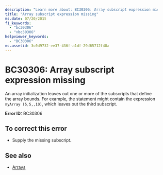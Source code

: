 ```yaml
---
description: "Learn more about: BC30306: Array subscript expression missing"
title: "Array subscript expression missing"
ms.date: 07/20/2015
f1_keywords:
  - "bc30306"
  - "vbc30306"
helpviewer_keywords:
  - "BC30306"
ms.assetid: 3c0d9732-ee37-436f-a1df-29d65712f48a
---
```

# BC30306: Array subscript expression missing

An array initialization leaves out one or more of the subscripts that define the array bounds. For example, the statement might contain the expression `myArray (5,5,,10)`, which leaves out the third subscript.

 **Error ID:** BC30306

## To correct this error

- Supply the missing subscript.

## See also

- [Arrays](../../programming-guide/language-features/arrays/index.md)
